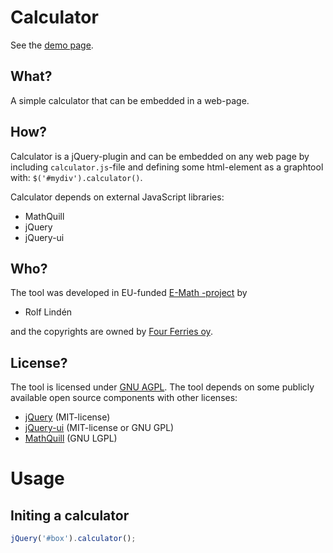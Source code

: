 Calculator
==============

See the [demo page](http://e-math.github.com/calculator).

What?
-----
A simple calculator that can be embedded in a web-page. 

How?
----
Calculator is a jQuery-plugin and can be embedded on any web page
by including `calculator.js`-file and defining some html-element
as a graphtool with: `$('#mydiv').calculator()`.

Calculator depends on external JavaScript libraries:
* MathQuill
* jQuery
* jQuery-ui

Who?
----
The tool was developed in EU-funded [E-Math -project](http://emath.eu) by
* Rolf Lindén

and the copyrights are owned by [Four Ferries oy](http://fourferries.fi).

License?
--------
The tool is licensed under [GNU AGPL](http://www.gnu.org/licenses/agpl-3.0.html).
The tool depends on some publicly available open source components with other licenses:
* [jQuery](http://jquery.com) (MIT-license)
* [jQuery-ui](http://jqueryui.com) (MIT-license or GNU GPL)
* [MathQuill](http://mathquill.com/) (GNU LGPL)



Usage
======
Initing a calculator
----

```javascript
jQuery('#box').calculator();
```
